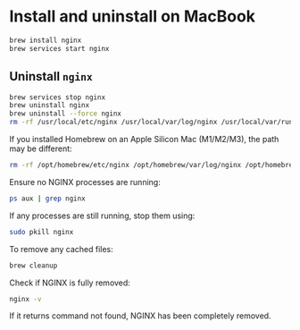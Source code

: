 # Install and uninstall on MacBook

```bash
brew install nginx
brew services start nginx
```

## Uninstall `nginx`

```bash
brew services stop nginx
brew uninstall nginx
brew uninstall --force nginx
rm -rf /usr/local/etc/nginx /usr/local/var/log/nginx /usr/local/var/run/nginx.pid
```

If you installed Homebrew on an Apple Silicon Mac (M1/M2/M3), the path may be different:

```bash
rm -rf /opt/homebrew/etc/nginx /opt/homebrew/var/log/nginx /opt/homebrew/var/run/nginx.pid
```

Ensure no NGINX processes are running:

```bash
ps aux | grep nginx
```

If any processes are still running, stop them using:

```bash
sudo pkill nginx
```

To remove any cached files:

```bash
brew cleanup
```

Check if NGINX is fully removed:

```bash
nginx -v
```

If it returns command not found, NGINX has been completely removed.
